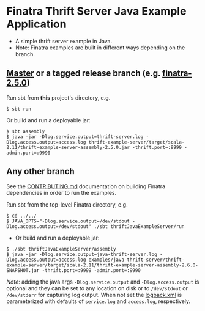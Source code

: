 # Finatra Thrift Server Java Example Application

* A simple thrift server example in Java.
* Note: Finatra examples are built in different ways depending on the branch.

[Master](https://github.com/twitter/finatra/tree/master) or a tagged release branch (e.g. [finatra-2.5.0](https://github.com/twitter/finatra/tree/finatra-2.5.0))
----------------------------------------------------------
Run sbt from **this** project's directory, e.g.
```
$ sbt run
```
Or build and run a deployable jar:
```
$ sbt assembly
$ java -jar -Dlog.service.output=thrift-server.log -Dlog.access.output=access.log thrift-example-server/target/scala-2.11/thrift-example-server-assembly-2.5.0.jar -thrift.port=:9999 -admin.port=:9990
```

Any other branch
----------------
See the [CONTRIBUTING.md](../../CONTRIBUTING.md#building-dependencies) documentation on building Finatra dependencies in order to run the examples.

Run sbt from the top-level Finatra directory, e.g.
```
$ cd ../../
$ JAVA_OPTS="-Dlog.service.output=/dev/stdout -Dlog.access.output=/dev/stdout" ./sbt thriftJavaExampleServer/run
```

* Or build and run a deployable jar:
```
$ ./sbt thriftJavaExampleServer/assembly
$ java -jar -Dlog.service.output=java-thrift-server.log -Dlog.access.output=access.log examples/java-thrift-server/thrift-example-server/target/scala-2.11/thrift-example-server-assembly-2.6.0-SNAPSHOT.jar -thrift.port=:9999 -admin.port=:9990
```
*Note*: adding the java args `-Dlog.service.output` and `-Dlog.access.output` is optional and they can be set to any location on disk or to `/dev/stdout` or `/dev/stderr` for capturing log output. When not set the [logback.xml](./thrift-example-server/src/main/resources/logback.xml) is parameterized with defaults of `service.log` and `access.log`, respectively.